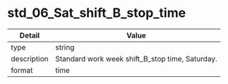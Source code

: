# std_06_Sat_shift_B_stop_time
| Detail | Value |
| ------ | ----- |
| type | string |
| description | Standard work week shift_B_stop time, Saturday. |
| format | time |
